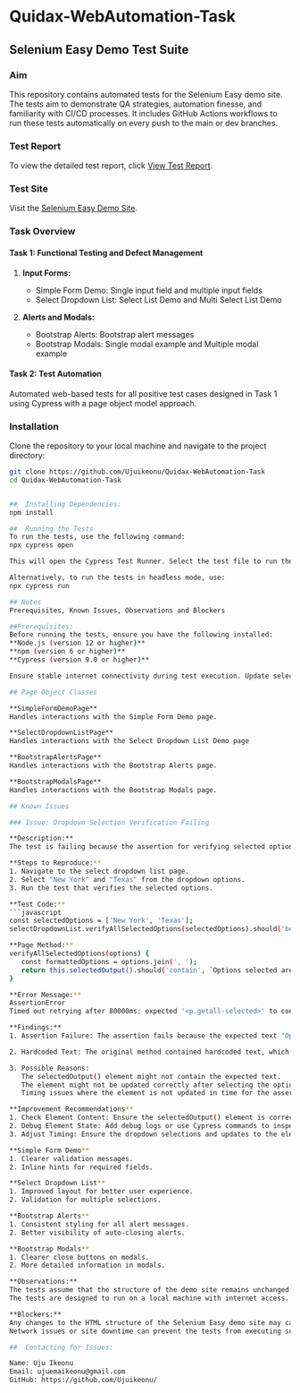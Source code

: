 # Quidax-WebAutomation-Task

## Selenium Easy Demo Test Suite

### Aim
This repository contains automated tests for the Selenium Easy demo site. The tests aim to demonstrate QA strategies, automation finesse, and familiarity with CI/CD processes. It includes GitHub Actions workflows to run these tests automatically on every push to the main or dev branches.

### Test Report

To view the detailed test report, click [View Test Report](./cypress/reports/html/index.html).

### Test Site
Visit the [Selenium Easy Demo Site](https://demo.seleniumeasy.com/).

### Task Overview

#### Task 1: Functional Testing and Defect Management
1. **Input Forms:**
   - Simple Form Demo: Single input field and multiple input fields
   - Select Dropdown List: Select List Demo and Multi Select List Demo
   
2. **Alerts and Modals:**
   - Bootstrap Alerts: Bootstrap alert messages
   - Bootstrap Modals: Single modal example and Multiple modal example

#### Task 2: Test Automation
Automated web-based tests for all positive test cases designed in Task 1 using Cypress with a page object model approach.

### Installation

Clone the repository to your local machine and navigate to the project directory:
```bash
git clone https://github.com/Ujuikeonu/Quidax-WebAutomation-Task
cd Quidax-WebAutomation-Task


##  Installing Dependencies:
npm install

##  Running the Tests
To run the tests, use the following command:
npx cypress open

This will open the Cypress Test Runner. Select the test file to run the tests interactively.

Alternatively, to run the tests in headless mode, use:
npx cypress run

## Notes
Prerequisites, Known Issues, Observations and Blockers

##Prerequisites:
Before running the tests, ensure you have the following installed:
**Node.js (version 12 or higher)**
**npm (version 6 or higher)**
**Cypress (version 9.0 or higher)**

Ensure stable internet connectivity during test execution. Update selectors in page object classes if encountering issues.

## Page Object Classes

**SimpleFormDemoPage**
Handles interactions with the Simple Form Demo page.

**SelectDropdownListPage**
Handles interactions with the Select Dropdown List Demo page

**BootstrapAlertsPage**
Handles interactions with the Bootstrap Alerts page.

**BootstrapModalsPage**
Handles interactions with the Bootstrap Modals page.

## Known Issues

### Issue: Dropdown Selection Verification Failing

**Description:**
The test is failing because the assertion for verifying selected options in the dropdown is not passing. The expected text is not found within the specified element, resulting in a timeout error.

**Steps to Reproduce:**
1. Navigate to the select dropdown list page.
2. Select "New York" and "Texas" from the dropdown options.
3. Run the test that verifies the selected options.

**Test Code:**
```javascript
const selectedOptions = ['New York', 'Texas'];
selectDropdownList.verifyAllSelectedOptions(selectedOptions).should('be.visible');

**Page Method:**
verifyAllSelectedOptions(options) {
   const formattedOptions = options.join(', ');
   return this.selectedOutput().should('contain', `Options selected are : New York,Texas`);
}

**Error Message:**
AssertionError
Timed out retrying after 80000ms: expected '<p.getall-selected>' to contain 'Options selected are : New York,Texas'

**Findings:**
1. Assertion Failure: The assertion fails because the expected text "Options selected are : New York,Texas" is not found within the <p.getall-selected> element.

2. Hardcoded Text: The original method contained hardcoded text, which was corrected to use the dynamic formattedOptions variable.

3. Possible Reasons:
   The selectedOutput() element might not contain the expected text.
   The element might not be updated correctly after selecting the options.
   Timing issues where the element is not updated in time for the assertion.

**Improvement Recommendations**
1. Check Element Content: Ensure the selectedOutput() element is correctly updated with the selected options.
2. Debug Element State: Add debug logs or use Cypress commands to inspect the state of the element before the assertion.
3. Adjust Timing: Ensure the dropdown selections and updates to the element are completed before the assertion is made. You might need to add a wait or retry logic.

**Simple Form Demo**
1. Clearer validation messages.
2. Inline hints for required fields.

**Select Dropdown List**
1. Improved layout for better user experience.
2. Validation for multiple selections.

**Bootstrap Alerts**
1. Consistent styling for all alert messages.
2. Better visibility of auto-closing alerts.

**Bootstrap Modals**
1. Clearer close buttons on modals.
2. More detailed information in modals.

**Observations:**
The tests assume that the structure of the demo site remains unchanged.
The tests are designed to run on a local machine with internet access.

**Blockers:**
Any changes to the HTML structure of the Selenium Easy demo site may cause the tests to fail.
Network issues or site downtime can prevent the tests from executing successfully.

##  Contacting for Issues:

Name: Uju Ikeonu
Email: ujuemaikeonu@gmail.com
GitHub: https://github.com/Ujuikeonu/
